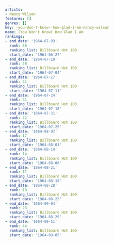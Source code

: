 ```yaml
---
artists:
- Nancy Wilson
features: []
genres: []
key: -you-don-t-know--how-glad-i-am-nancy-wilson
name: (You Don't Know) How Glad I Am
rankings:
- end_date: '1964-07-03'
  rank: 66
  ranking_list: Billboard Hot 100
  start_date: '1964-06-27'
- end_date: '1964-07-10'
  rank: 58
  ranking_list: Billboard Hot 100
  start_date: '1964-07-04'
- end_date: '1964-07-17'
  rank: 41
  ranking_list: Billboard Hot 100
  start_date: '1964-07-11'
- end_date: '1964-07-24'
  rank: 31
  ranking_list: Billboard Hot 100
  start_date: '1964-07-18'
- end_date: '1964-07-31'
  rank: 22
  ranking_list: Billboard Hot 100
  start_date: '1964-07-25'
- end_date: '1964-08-07'
  rank: 17
  ranking_list: Billboard Hot 100
  start_date: '1964-08-01'
- end_date: '1964-08-14'
  rank: 14
  ranking_list: Billboard Hot 100
  start_date: '1964-08-08'
- end_date: '1964-08-21'
  rank: 11
  ranking_list: Billboard Hot 100
  start_date: '1964-08-15'
- end_date: '1964-08-28'
  rank: 18
  ranking_list: Billboard Hot 100
  start_date: '1964-08-22'
- end_date: '1964-09-04'
  rank: 23
  ranking_list: Billboard Hot 100
  start_date: '1964-08-29'
- end_date: '1964-09-11'
  rank: 44
  ranking_list: Billboard Hot 100
  start_date: '1964-09-05'
---
```


